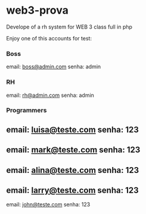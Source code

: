 # web3-prova
Develope of a rh system for WEB 3 class full in php 

Enjoy one of this accounts for test:

### Boss
email: boss@admin.com
senha: admin

### RH
email: rh@admin.com
senha: admin

### Programmers
email: luisa@teste.com
senha: 123
--
email: mark@teste.com
senha: 123
--
email: alina@teste.com
senha: 123
--
email: larry@teste.com
senha: 123
--
email: john@teste.com
senha: 123


